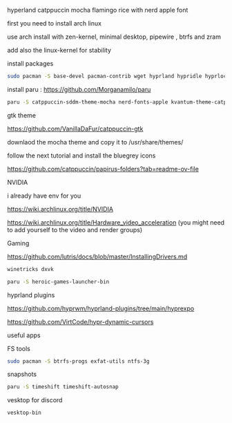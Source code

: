 
hyperland catppuccin mocha flamingo rice with nerd apple font 

first you need to install arch linux 

use arch install with zen-kernel, minimal desktop, pipewire , btrfs  and zram

add also the linux-kernel for stability 

install packages

```sh
sudo pacman -S base-devel pacman-contrib wget hyprland hypridle hyprlock hyprcursor hyprgraphics hyprland-protocols hyprland-qt-support hyprland-qtutils hyprpaper hyprpolkitagent hyprutils xdg-user-dirs xdg-utils xdg-desktop-portal xdg-desktop-portal-hyprland xdg-desktop-portal-gtk nemo kitty cliphist rofi-wayland playerctl network-manager-applet zsh fzf zoxide xed xreader nwg-look qt5ct qt6ct kvantum kvantum-qt5 qt5-wayland qt6-wayland brightnessctl gnome-keyring swaync sddm firefox neovim nemo-fileroller vlc aquamarine uwsm bat blueman btop fastfetch ffmpegthumbnailer nano
```

install paru :
https://github.com/Morganamilo/paru

```sh
paru -S catppuccin-sddm-theme-mocha nerd-fonts-apple kvantum-theme-catppuccin-git sddm-conf xviewer breezex-cursor-theme swayosd-gtk3 app2unit-git pyprland
```

gtk theme

https://github.com/VanillaDaFur/catppuccin-gtk

downlaod the mocha theme and copy it to /usr/share/themes/

follow the next tutorial and install the bluegrey icons

https://github.com/catppuccin/papirus-folders?tab=readme-ov-file

NVIDIA

i already have env for you

https://wiki.archlinux.org/title/NVIDIA

https://wiki.archlinux.org/title/Hardware_video_acceleration (you might need to add yourself to the video and render groups)



Gaming

https://github.com/lutris/docs/blob/master/InstallingDrivers.md

```sh
winetricks dxvk
```

```sh
paru -S heroic-games-launcher-bin
```

hyprland plugins

https://github.com/hyprwm/hyprland-plugins/tree/main/hyprexpo

https://github.com/VirtCode/hypr-dynamic-cursors

useful apps

FS tools

```sh
sudo pacman -S btrfs-progs exfat-utils ntfs-3g 
```


snapshots

```sh
paru -S timeshift timeshift-autosnap  
```



vesktop for discord

```sh
vesktop-bin
```